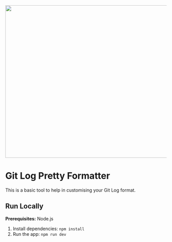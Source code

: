 <div align="center">
<img width="1200" height="475" alt="GHBanner" src="https://github.com/user-attachments/assets/0aa67016-6eaf-458a-adb2-6e31a0763ed6" />
</div>

# Git Log Pretty Formatter

This is a basic tool to help in customising your Git Log format.

## Run Locally

**Prerequisites:**  Node.js

1. Install dependencies:
   `npm install`
2. Run the app:
   `npm run dev`